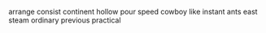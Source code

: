 arrange consist continent hollow pour speed cowboy like instant ants east steam ordinary previous practical